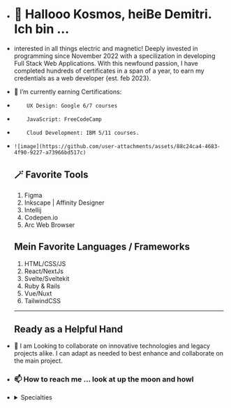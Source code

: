- # 👋 Hallooo Kosmos, heiBe Demitri. Ich bin ... 
- interested in all things electric and magnetic! Deeply invested in programming since November 2022 with a specilization in developing Full Stack Web Applications. With this newfound passion, I have completed hundreds of certificates in a span of a year, to earn my credentials as a web developer {est. feb 2023}.
- 🌱 I’m currently earning Certifications:
-         UX Design: Google 6/7 courses
-         JavaScript: FreeCodeCamp
-         Cloud Development: IBM 5/11 courses.
-     ![image](https://github.com/user-attachments/assets/88c24ca4-4683-4f90-9227-a73966bd517c)

  ## 🪄 Favorite Tools
  1. Figma
  2. Inkscape | Affinity Designer
  3. Intellij
  4. Codepen.io
  5. Arc Web Browser
 
  ## Mein Favorite Languages / Frameworks
  1. HTML/CSS/JS
  2. React/NextJs
  3. Svelte/Sveltekit
  4. Ruby & Rails
  5. Vue/Nuxt
  6. TailwindCSS
  --------
  ## Ready as a Helpful Hand
- 💞️ I am Looking to collaborate on innovative technologies and legacy projects alike. I can adapt as needed to best enhance and collaborate on the main project.
  
- ### 📫 How to reach me ... look at up the moon and howl
- 
    <details>
    <summary>Specialties</summary>

    ### Skills are updated monthly At The Moment

    As A Full Stack Developer, I have a vast working knowledge across the board. 
      <details>
        <summary>Expert Knowledge</summary>
        <ul>
          0. HTML5/CSS3 + TailwindCSS <br/>
          1. Javascript <br/>
          2. MERN Stack <br/>
          3. T3 Stack <br/>
          4. Python <br/>
          5. Ruby & Rails 😍 <br/>
          6. UX Design <br/>
        </ul>
      </details>
      <details>
        <summary>Intermediate Knowledge</summary>
        <ul>
          0. Java <br/>
          1. Svelte/Kit <br/>
          2. React/NextJs <br/>
          3. Docker <br/>
          4. Dart/Flutter <br/>
          5. Git/Github <br/>
          6. Cloud Development <br/>
          7. Branding/Identity
        </ul>
      </details>
      
      <details>
        <summary>Beginner Knowledge</summary>
        <ul>
          0. C# <br/>
          1. PHP <br/>
          2. Software Testing <br/>
          3. Jira
        </ul>
      </details>
    
    ```ruby
     puts "Zaijan People!"
    ```

<!---
CEODemitri/CEODemitri is a ✨ special ✨ repository because its `README.md` (this file) appears on your GitHub profile.
You can click the Preview link to take a look at your changes.
--->

